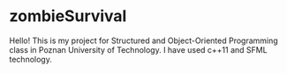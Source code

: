 # zombieSurvival
Hello! This is my project for Structured and Object-Oriented Programming class in Poznan University of Technology. I have used c++11 and SFML technology.
